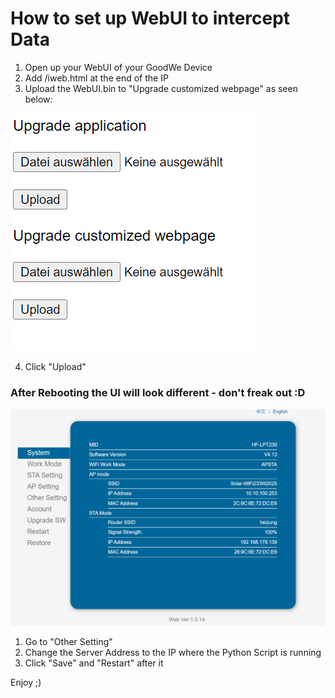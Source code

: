 # How to set up WebUI to intercept Data

1. Open up your WebUI of your GoodWe Device
2. Add /iweb.html at the end of the IP
3. Upload the WebUI.bin to "Upgrade customized webpage" as seen below:

![img_1.png](img_1.png)

4. Click "Upload"

### After Rebooting the UI will look different - don't freak out :D

![img.png](img.png)

1. Go to "Other Setting"
2. Change the Server Address to the IP where the Python Script is running
3. Click "Save" and "Restart" after it

Enjoy ;)